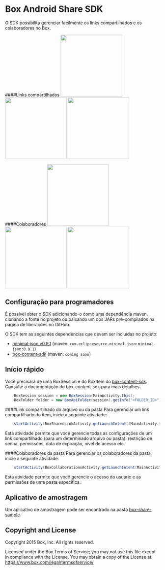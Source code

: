 Box Android Share SDK
==============
O SDK possibilita gerenciar facilmente os links compartilhados e os colaboradores no Box.

####Links compartilhados
<img src="https://cloud.box.com/shared/static/cvdtf4475mf39r47s066de79ukpwlwwv.png" width="200"/>
<img src="https://cloud.box.com/shared/static/gqi9a9xzucjd9u9vkmf1zzwulbvnlbki.png" width="200"/>
<img src="https://cloud.box.com/shared/static/xh0n3ewuk1s68o9x8z195fgknqj41ij3.png" width="200"/>

####Colaboradores
<img src="https://cloud.box.com/shared/static/855dkoj2nyk1obtiqpc2k5dr1o85tpp9.png" width="200"/>
<img src="https://cloud.box.com/shared/static/pz3ujyihzwd7du9bqtrn5cqveg5pzdqo.png" width="200"/>
<img src="https://cloud.box.com/shared/static/7r90gmo7zq3q4zs5otjvi0bf4s1ya01g.png" width="200"/>

Configuração para programadores
--------------
É possível obter o SDK adicionando-o como uma dependência maven, clonando a fonte no projeto ou baixando um dos JARs pré-compilados na página de liberações no GitHub.

O SDK tem as seguintes dependências que devem ser incluídas no projeto:
* [minimal-json v0.9.1](https://github.com/ralfstx/minimal-json) (maven: `com.eclipsesource.minimal-json:minimal-json:0.9.1`)
* [box-content-sdk](https://github.com/box/box-android-content-sdk) (maven: `coming soon`)

Início rápido
--------------
Você precisará de uma BoxSession e do BoxItem do [box-content-sdk](https://github.com/box/box-android-content-sdk). Consulte a documentação do box-content-sdk para mais detalhes.
```java
    BoxSession session = new BoxSession(MainActivity.this);
    BoxFolder folder = new BoxApiFolder(session).getInfo("<FOLDER_ID>").send();
```

####Link compartilhado do arquivo ou da pasta
Para gerenciar um link compartilhado do item, inicie a seguinte atividade:
```java
    startActivity(BoxSharedLinkActivity.getLaunchIntent((MainActivity.this, folder, session));
```
Esta atividade permite que você gerencie todas as configurações de um link compartilhado (para um determinado arquivo ou pasta): restrição de senha, permissões, data de expiração, nível de acesso etc.

####Colaboradores da pasta
Para gerenciar os colaboradores da pasta, inicie a seguinte atividade:
```java
    startActivity(BoxCollaborationsActivity.getLaunchIntent(MainActivity.this, folder, session));
```
Esta atividade permite que você gerencie o acesso do usuário e as permissões de uma pasta específica. 

Aplicativo de amostragem
--------------
Um aplicativo de amostragem pode ser encontrado na pasta [box-share-sample](../../tree/master/box-share-sample).

Copyright and License
---------------------
Copyright 2015 Box, Inc. All rights reserved.

Licensed under the Box Terms of Service; you may not use this file except in compliance with the License.
You may obtain a copy of the License at https://www.box.com/legal/termsofservice/

